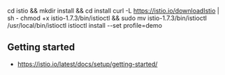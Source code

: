   cd istio && mkdir install && cd install
  curl -L https://istio.io/downloadIstio | sh -
  chmod +x istio-1.7.3/bin/istioctl && sudo mv istio-1.7.3/bin/istioctl /usr/local/bin/istioctl
  istioctl install --set profile=demo

## Getting started
- https://istio.io/latest/docs/setup/getting-started/